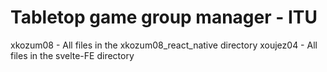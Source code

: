 # Tabletop game group manager - ITU

xkozum08 - All files in the xkozum08_react_native directory
xoujez04 - All files in the svelte-FE directory
